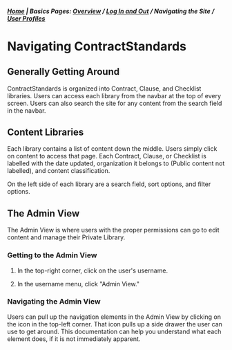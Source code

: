 ##### [Home](README.md) | **Basics Pages:** [Overview](Overview.md) / [Log In and Out](Login.md) / Navigating the Site / [User Profiles](User_Profile.md)

# Navigating ContractStandards

## Generally Getting Around

ContractStandards is organized into Contract, Clause, and Checklist libraries. Users can access each library from the navbar at the top of every screen. Users can also search the site for any content from the search field in the navbar.

## Content Libraries

Each library contains a list of content down the middle. Users simply click on content to access that page. Each Contract, Clause, or Checklist is labelled with the date updated, organization it belongs to (Public content not labelled), and content classification.

On the left side of each library are a search field, sort options, and filter options.

## The Admin View

The Admin View is where users with the proper permissions can go to edit content and manage their Private Library.

### Getting to the Admin View

1. In the top-right corner, click on the user's username.

2. In the username menu, click "Admin View."

### Navigating the Admin View

Users can pull up the navigation elements in the Admin View by clicking on the icon in the top-left corner. That icon pulls up a side drawer the user can use to get around. This documentation can help you understand what each element does, if it is not immediately apparent.
